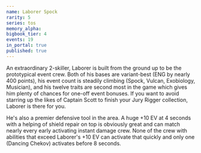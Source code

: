 ```yaml
---
name: Laborer Spock
rarity: 5
series: tos
memory_alpha:
bigbook_tier: 4
events: 19
in_portal: true
published: true
---
```


An extraordinary 2-skiller, Laborer is built from the ground up to be the prototypical event crew. Both of his bases are variant-best (ENG by nearly 400 points), his event count is steadily climbing (Spock, Vulcan, Exobiology, Musician), and his twelve traits are second most in the game which gives him plenty of chances for one-off event bonuses. If you want to avoid starring up the likes of Captain Scott to finish your Jury Rigger collection, Laborer is there for you.

He's also a premier defensive tool in the area. A huge +10 EV at 4 seconds with a helping of shield repair on top is obviously great and can match nearly every early activating instant damage crew. None of the crew with abilities that exceed Laborer's +10 EV can activate that quickly and only one (Dancing Chekov) activates before 8 seconds.

